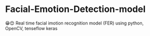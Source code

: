 # Facial-Emotion-Detection-model

😁😊 Real time facial imotion recognition model (FER) using python, OpenCV, tenseflow keras
